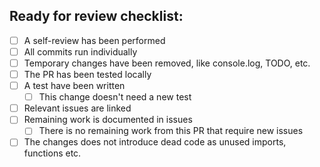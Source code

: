 ## Ready for review checklist:
- [ ] A self-review has been performed
- [ ] All commits run individually
- [ ] Temporary changes have been removed, like console.log, TODO, etc.
- [ ] The PR has been tested locally
- [ ] A test have been written
  - [ ] This change doesn't need a new test
- [ ] Relevant issues are linked
- [ ] Remaining work is documented in issues
  - [ ] There is no remaining work from this PR that require new issues
- [  ] The changes does not introduce dead code as unused imports, functions etc.